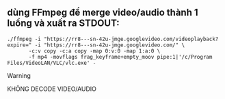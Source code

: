## dùng FFmpeg để merge video/audio thành 1 luồng và xuất ra STDOUT:
```
./ffmpeg -i "https://rr8---sn-42u-jmge.googlevideo.com/videoplayback?expire=" -i "https://rr8---sn-42u-jmge.googlevideo.com/" \
       -c:v copy -c:a copy -map 0:v:0 -map 1:a:0 \
       -f mp4 -movflags frag_keyframe+empty_moov pipe:1|'/c/Program Files/VideoLAN/VLC/vlc.exe' -
```
>[!WARNING]
>KHÔNG DECODE VIDEO/AUDIO

